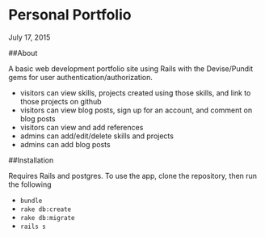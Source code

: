 # Personal Portfolio

July 17, 2015

##About

A basic web development portfolio site using Rails with the Devise/Pundit gems for
user authentication/authorization.

- visitors can view skills, projects created using those skills, and link to those projects on github
- visitors can view blog posts, sign up for an account, and comment on blog posts
- visitors can view and add references
- admins can add/edit/delete skills and projects
- admins can add blog posts

##Installation

Requires Rails and postgres. To use the app, clone the repository, then run the following

* `bundle`
* `rake db:create`
* `rake db:migrate`
* `rails s`
